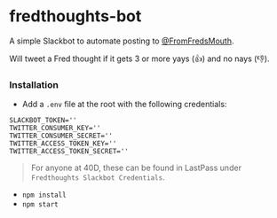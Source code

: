 # fredthoughts-bot

A simple Slackbot to automate posting to [@FromFredsMouth](https://twitter.com/FromFredsMouth).

Will tweet a Fred thought if it gets 3 or more yays (👍) and no nays (👎).

### Installation

* Add a `.env` file at the root with the following credentials:

```
SLACKBOT_TOKEN=''
TWITTER_CONSUMER_KEY=''
TWITTER_CONSUMER_SECRET=''
TWITTER_ACCESS_TOKEN_KEY=''
TWITTER_ACCESS_TOKEN_SECRET=''
```

> For anyone at 40D, these can be found in LastPass under `Fredthoughts Slackbot Credentials`.

* `npm install`
* `npm start`
